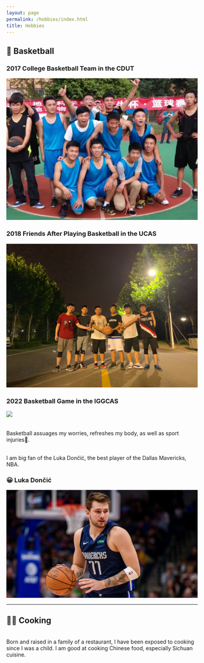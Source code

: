 ```yaml
---
layout: page
permalink: /hobbies/index.html
title: Hobbies
---
```


## 🏀 Basketball
### 2017 College Basketball Team in the CDUT
<img src="/images/Basketball_CDUT.jpeg">

### 2018 Friends After Playing Basketball in the UCAS
<img src="/images/Basketball_UCAS.jpeg">

### 2022 Basketball Game in the IGGCAS
<img src="/images/Basketball_IGGCAS.JPG">

<br>Basketball assuages my worries, refreshes my body, as well as sport injuries🤕.

<br>I am big fan of the Luka Dončić, the best player of the Dallas Mavericks, NBA.

### 😀 Luka Dončić
<img src="/images/Luka-Doncic.jpg">

---
## 👨‍🍳 Cooking 

<br> Born and raised in a family of a restaurant, I have been exposed to cooking since I was a child. I am good at cooking Chinese food, especially Sichuan cuisine. 


